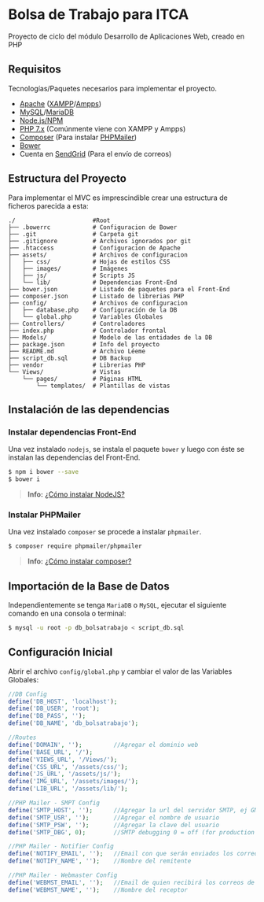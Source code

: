 # Bolsa de Trabajo para ITCA

Proyecto de ciclo del módulo Desarrollo de Aplicaciones Web, creado en PHP

## Requisitos  

Tecnologías/Paquetes necesarios para implementar el proyecto.

* [Apache](https://www.apache.org/) ([XAMPP](https://www.apachefriends.org/es/download.html)/[Ampps](https://www.ampps.com/downloads))
* [MySQL](https://www.mysql.com/downloads/)/[MariaDB](https://mariadb.org/download/)
* [Node.js/NPM](https://nodejs.org/en/)
* [PHP 7.x](https://windows.php.net/download#php-7.0) (Comúnmente viene con XAMPP y Ampps)
* [Composer](https://getcomposer.org/download/) (Para instalar [PHPMailer](https://github.com/PHPMailer/PHPMailer))
* [Bower](https://bower.io/)
* Cuenta en [SendGrid](https://sendgrid.com/pricing/) (Para el envío de correos)

## Estructura del Proyecto  

Para implementar el MVC es imprescindible crear una estructura de ficheros parecida a esta:  

```
./                      #Root
├── .bowerrc            # Configuracion de Bower
├── .git                # Carpeta git
├── .gitignore          # Archivos ignorados por git
├── .htaccess           # Configuracion de Apache
├── assets/             # Archivos de configuracion
│   ├── css/            # Hojas de estilos CSS
│   ├── images/         # Imágenes
│   ├── js/             # Scripts JS
│   └── lib/            # Dependencias Front-End
├── bower.json          # Listado de paquetes para el Front-End
├── composer.json       # Listado de librerias PHP
├── config/             # Archivos de configuracion
│   ├── database.php    # Configuración de la DB
│   └── global.php      # Variables Globales
├── Controllers/        # Controladores
├── index.php           # Controlador frontal
├── Models/             # Modelo de las entidades de la DB
├── package.json        # Info del proyecto
├── README.md           # Archivo Léeme
├── script_db.sql       # DB Backup
├── vendor              # Librerias PHP
└── Views/              # Vistas
    └── pages/          # Páginas HTML
        └── templates/  # Plantillas de vistas

```

## Instalación de las dependencias

### Instalar dependencias Front-End

Una vez instalado `nodejs`, se instala el paquete `bower` y luego con éste se instalan las dependencias del Front-End.
```bash
$ npm i bower --save
$ bower i
```
> **Info:** [¿Cómo instalar NodeJS?](https://nodejs.org/en/download/package-manager/)

### Instalar PHPMailer

Una vez instalado `composer` se procede a instalar `phpmailer`.

```bash
$ composer require phpmailer/phpmailer
```

> **Info:** [¿Cómo instalar composer?](https://getcomposer.org/doc/00-intro.md#installation-linux-unix-osx)

## Importación de la Base de Datos

Independientemente se tenga `MariaDB` o `MySQL`, ejecutar el siguiente comando en una consola o terminal:

```bash
$ mysql -u root -p db_bolsatrabajo < script_db.sql
```

## Configuración Inicial

Abrir el archivo `config/global.php` y cambiar el valor de las Variables Globales:

```php
//DB Config
define('DB_HOST', 'localhost');
define('DB_USER', 'root');
define('DB_PASS', '');
define('DB_NAME', 'db_bolsatrabajo');

//Routes
define('DOMAIN', '');         //Agregar el dominio web
define('BASE_URL', '/');
define('VIEWS_URL', '/Views/');
define('CSS_URL', '/assets/css/');
define('JS_URL', '/assets/js/');
define('IMG_URL', '/assets/images/');
define('LIB_URL', '/assets/lib/');

//PHP Mailer - SMPT Config
define('SMTP_HOST', '');      //Agregar la url del servidor SMTP, ej GMail, SendGrid, etc
define('SMTP_USR', '');       //Agregar el nombre de usuario
define('SMTP_PSW', '');       //Agregar la clave del usuario
define('SMTP_DBG', 0);        //SMTP debugging 0 = off (for production use) 1 = client messages 2 = client and server messages

//PHP Mailer - Notifier Config
define('NOTIFY_EMAIL', '');   //Email con que serán enviados los correos desde la página web
define('NOTIFY_NAME', '');    //Nombre del remitente

//PHP Mailer - Webmaster Config
define('WEBMST_EMAIL', '');   //Email de quien recibirá los correos de la página 'Contáctenos'
define('WEBMST_NAME', '');    //Nombre del receptor

```
